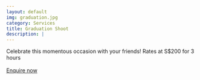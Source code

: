 ```yaml
---
layout: default
img: graduation.jpg
category: Services
title: Graduation Shoot
description: |
---
```

Celebrate this momentous occasion with your friends! Rates at S$200 for 3 hours<br><br>
<a class="page-scroll" href="#contact">Enquire now</a>